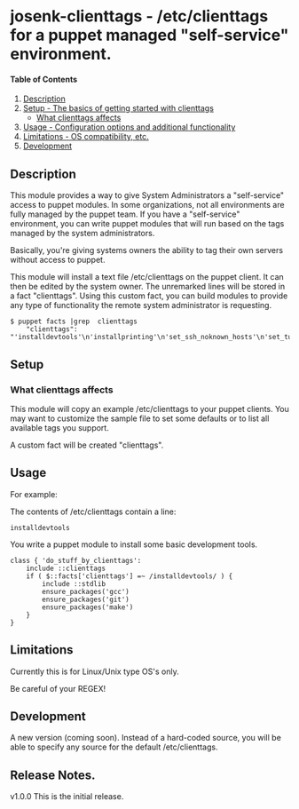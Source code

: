 # josenk-clienttags - /etc/clienttags for a puppet managed  "self-service" environment.

#### Table of Contents

1. [Description](#description)
1. [Setup - The basics of getting started with clienttags](#setup)
    * [What clienttags affects](#what-clienttags-affects)
1. [Usage - Configuration options and additional functionality](#usage)
1. [Limitations - OS compatibility, etc.](#limitations)
1. [Development](#development)

## Description

This module provides a way to give System Administrators a "self-service" 
access to puppet modules.  In some organizations, not all environments are
fully managed by the puppet team.  If you have a "self-service" environment,
you can write puppet modules that will run based on the tags managed by 
the system administrators.

Basically, you're giving systems owners the ability to tag their own servers
without access to puppet.

This module will install a text file /etc/clienttags on the puppet client.  It
can then be edited by the system owner.   The unremarked lines will be stored 
in a fact "clienttags".   Using this custom fact, you can build modules to 
provide any type of functionality the remote system administrator is requesting.

```
$ puppet facts |grep  clienttags
    "clienttags": "'installdevtools'\n'installprinting'\n'set_ssh_noknown_hosts'\n'set_tuned_performance'\n'vmware_guest'",

```

## Setup

### What clienttags affects 

This module will copy an example /etc/clienttags to your puppet clients. You
may want to customize the sample file to set some defaults or to list all 
available tags you support.

A custom fact will be created "clienttags".

## Usage

For example:

The contents of /etc/clienttags contain a line:
```
installdevtools
```


You write a puppet module to install some basic development tools.
```
class { 'do_stuff_by_clienttags':
    include ::clienttags
    if ( $::facts['clienttags'] =~ /installdevtools/ ) {
        include ::stdlib
        ensure_packages('gcc')
        ensure_packages('git')
        ensure_packages('make')
    }
}
```


## Limitations

Currently this is for Linux/Unix type OS's only.

Be careful of your REGEX!  

## Development

A new version (coming soon).  Instead of a hard-coded source, you will be
able to specify any source for the default /etc/clienttags.

## Release Notes.

v1.0.0  This is the initial release.
